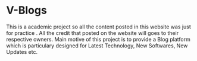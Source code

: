 # V-Blogs
This is a academic project so all the content posted in this website was just for practice . All the credit that posted on the website will goes to their respective owners.
Main motive of this project is to provide a Blog platform which is particulary designed for Latest Technology, New Softwares, New Updates etc.
